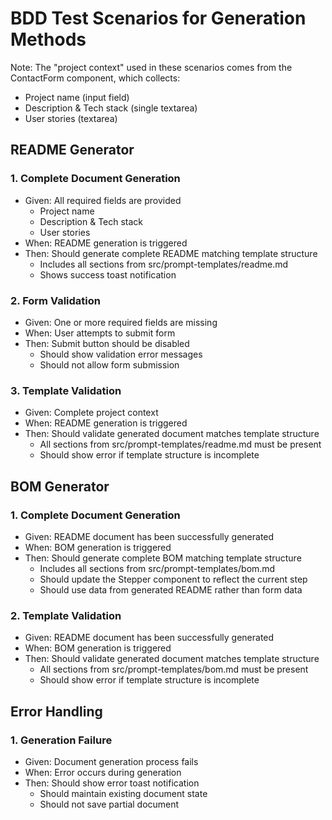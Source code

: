 # BDD Test Scenarios for Generation Methods

Note: The "project context" used in these scenarios comes from the ContactForm component, which collects:
- Project name (input field)
- Description & Tech stack (single textarea)
- User stories (textarea)

## README Generator

### 1. Complete Document Generation
- Given: All required fields are provided
  - Project name
  - Description & Tech stack
  - User stories
- When: README generation is triggered
- Then: Should generate complete README matching template structure
  - Includes all sections from src/prompt-templates/readme.md
  - Shows success toast notification

### 2. Form Validation
- Given: One or more required fields are missing
- When: User attempts to submit form
- Then: Submit button should be disabled
  - Should show validation error messages
  - Should not allow form submission

### 3. Template Validation
- Given: Complete project context
- When: README generation is triggered
- Then: Should validate generated document matches template structure
  - All sections from src/prompt-templates/readme.md must be present
  - Should show error if template structure is incomplete

## BOM Generator

### 1. Complete Document Generation
- Given: README document has been successfully generated
- When: BOM generation is triggered
- Then: Should generate complete BOM matching template structure
  - Includes all sections from src/prompt-templates/bom.md
  - Should update the Stepper component to reflect the current step
  - Should use data from generated README rather than form data

### 2. Template Validation
- Given: README document has been successfully generated
- When: BOM generation is triggered
- Then: Should validate generated document matches template structure
  - All sections from src/prompt-templates/bom.md must be present
  - Should show error if template structure is incomplete

## Error Handling

### 1. Generation Failure
- Given: Document generation process fails
- When: Error occurs during generation
- Then: Should show error toast notification
  - Should maintain existing document state
  - Should not save partial document
